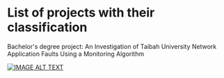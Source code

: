 # List of projects with their classification
Bachelor's degree project:
An Investigation of Taibah University Network Application Faults Using a Monitoring Algorithm

[![IMAGE ALT TEXT](https://pbs.twimg.com/media/E0gaI62WYAE3Ngw?format=jpg&name=4096x4096)](http://www.youtube.com/watch?v=https://www.youtube.com/watch?v=BNCBGkdswC8 "An Investigation of Taibah University Network Application Faults Using a Monitoring Algorithm")

